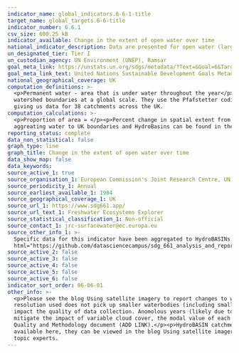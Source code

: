 ```yaml
---
indicator_name: global_indicators.6-6-1-title
target_name: global_targets.6-6-title
indicator_number: 6.6.1
csv_size: 600.25 kB
indicator_available: Change in the extent of open water over time
national_indicator_description: Data are presented for open water (large lakes, rivers, estuaries and artificial waterbodies). Water body type is not yet included as a disaggregation. This forms part of sub-indicator 1 -  spatial extent of water related ecosystems.
un_designated_tier: Tier I
un_custodian_agency: UN Environment (UNEP), Ramsar
goal_meta_link: https://unstats.un.org/sdgs/metadata/?Text=&Goal=6&Target=6.6
goal_meta_link_text: United Nations Sustainable Development Goals Metadata (PDF 4.0 MB)
national_geographical_coverage: UK
computation_definitions: >-
  <p>Permanent water - area that is under water throughout the year</p><p>Seasonal water - area that is under water for less than 12 months a year</p><p>Ephemeral water - area that is episodically under water in different years</p><p>HydroBASINS - a series of polygon layers that depict
  watershed boundaries at a global scale. They use the Pfafstetter coding system, which allows for analysis of catchment topology. Catchments  can be broken down  into smaller sub-basins; with each subdivision, the Pfafstetter level increases. Here, a Pfafstetter level of 6 was used,
  giving us data for 38 catchments across the UK.
computation_calculations: >-
  <p>Proportion of area = </p><p>Percent change in spatial extent from baseline = ((average spatial extent of 5 year period - average spatial extent from 2001-2005) / average spatial extent from 2001-2005) x 100</p><p>Code for extracting data from the Global Surface Water Explorer and
  aggreating water to UK boundaries and HydroBasins can be found in the <a href="https://github.com/datasciencecampus/sdg_661_analysis_and_reporting">Data Science Campus GitHub</a>
reporting_status: complete
data_non_statistical: false
graph_type: line
graph_title: Change in the extent of open water over time
data_show_map: false
data_keywords:  
source_active_1: true
source_organisation_1: European Commission's Joint Research Centre, UN Environment, and Google 
source_periodicity_1: Annual
source_earliest_available_1: 1984
source_geographical_coverage_1: UK
source_url_1: https://www.sdg661.app/
source_url_text_1: Freshwater Ecosystems Explorer
source_statistical_classification_1: Non-official
source_contact_1: jrc-surfacewater@ec.europa.eu
source_other_info_1: >-
  Specific data for this indicator have been aggregated to HydroBASINs Pfaffstetter level 6 using official UK boundaries. The data shown for this indicator and the code used to produce them can be found on the ONS <a
  html="https://github.com/datasciencecampus/sdg_661_analysis_and_reporting"> Data Science Campus Github</a>.
source_active_2: false
source_active_3: false
source_active_4: false
source_active_5: false
source_active_6: false
indicator_sort_order: 06-06-01
other_info: >-
  <p>Please see the blog Using satellite imagery to report changes to water bodies for SDG 6.6.1 for more information on this indicator (ADD LINK)</p><p>Data for change in the extent of open water is calculated from Earth Observation data (from the Landsat satellite programme). The
  resolution used does not pick up smaller waterbodies (including small lakes, rivers and streams).</p><p>The data presented here are constrained to official high-water mark boundaries, which helps ensure that coastal water is not included in estimates. </p><p>Persistent cloud cover can
  impact the quality of data collection. Anomolous years (likely due to cloud cover - 1994-1998 and 2004-2009) have therefore been excluded from the data presented here, with the exception of the baseline. The baseline period of 2001-2005 includes the anomolous years 2004 and 2005. To
  mitigate the impact of variable cloud cover, the modal value of each pixel across the baseline years has been used to calculate the average spatial extent in the baseline period. Further details on the source data and mitigating the impacts of these anomalous periods is provided in the
  Quality and Methodology document (ADD LINK).</p><p>HydroBASIN catchments are identified with numbers, however we have added descriptive names to each catchment in the dropdown menu - these are not official names. Work is in progress to provide interactive maps. While these are not yet
  available here, they can be viewed in the blog Using satellite imagery to report changes to water bodies for SDG 6.6.1 for more information on this indicator (ADD LINK)</p>  Data follows the UN specification for this indicator. This indicator has been identified in collaboration with
  topic experts.
---
```

